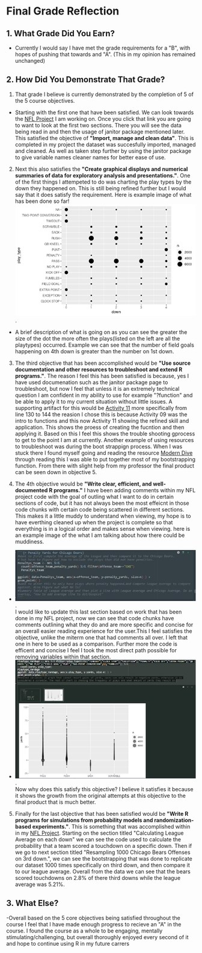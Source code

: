 # Final Grade Reflection
## 1. What Grade Did You Earn?
- Currently I would say I have met the grade requirements for a "B", with hopes of pushing that towards and "A". (This in my opinion has remained unchanged)
## 2. How Did You Demonstrate That Grade?
1. That grade I believe is currently demonstrated by the completion of 5 of the 5 course objectives.
  - Starting with the first one that have been satisfied. We can look towards the [NFL Project](https://github.com/JADunivan5/STA418_Project/blob/main/NFL_Project.md#reading-in-data) I am working on. Once you click that link you are going to want to look at the first two sections. There you will see the data being read in and then the usage of janitor package mentioned later. This satisfied the objective of **"Import, manage and clean data"**. This is completed in my project the dataset was succesfully imported, managed and cleaned. As well as taken step further by using the janitor package to give variable names cleaner names for better ease of use. 
 
2. Next this also satisfies the **"Create graphical displays and numerical summaries of data for exploratory analysis and presentations."**. One of the first things I attempeted to do was charting the play types by the down they happened on. This is still being refined further but I would say that it does satisfy the requirement. Here is example image of what has been done so far! ![alt text](MidtermImage.png "Title"). 
  - A brief description of what is going on as you can see the greater the size of the dot the more often the plays(listed on the left are all the playtypes) occurred. Example we can see that the number of field goals happening on 4th down is greater than the number on 1st down.

3. The third objective that has been accomplished would be  **"Use source documentation and other resources to troubleshoot and extend R programs."**. The reason I feel this has been satisfied is because, yes I have used documenation such as the janitor package page to troubleshoot, but now I feel that unless it is an extremely technical question I am confident in my ability to use for example "?function" and be able to apply it to my current situation without little issues. A supporting artifact for this would be [Activity 11](https://github.com/JADunivan5/activity11-simulation/blob/main/activity11-simulation.md#creating-function) more specifically from line 130 to 144 the reasion I chose this is because Activity 09 was the intro to functions and this now Activity 11 showing the refined skill and application. This shows the proess of creating the fucntion and then applying it. Based on this I feel this shows the trouble shooting gprocess to get to the point I am at currently. Another example of using resources to troubleshoot was during the boot strappign process. When I was stuck there I found myself going and reading the resource [Modern Dive](https://moderndive.com/7-sampling.html) through reading this I was able to put together most of my bootstrapping function. From there with slight help from my professor the final product can be seen down in objective 5.

4. The 4th objective would be **"Write clear, efficient, and well-documented R programs."** I have been adding comments within my NFL project code with the goal of outling what I want to do in certain sections of code, but it has not always been the most effeicnt in those code chunks with certain code being scattered in different sections. This makes it a little muddy to understand when viewing, my hope is to have everthing cleaned up when the project is complete so that everything is in a logical order and makes sense when viewing. here is an example image of the what I am talking about how there could be muddiness.
  - ![alt text](Chaos.png "title").  
I would like to update this last section based on work that has been done in my NFL project, now we can see that code chunks have comments outlining what they do and are more specific and concise for an overall easier reading experience for the user.This I feel satisfies the objective, unlike the miterm one that had comments all over. I left that one in here to be used as a comparison. Further more the code is efficent and concise I feel I took the most direct path possible for removing variables within that section.
  - ![alt text](Clean.png "title").  
Now why does this satisfy this objective? I believe it satisfies it because it shows the growth from the original attempts at this objective to the final product that is much better.

5. Finally for the last objective that has been satisfied would be **"Write R programs for simulations from probability models and randomization-based experiments."**. This is something that was accomplished within in my [NFL Project](https://github.com/JADunivan5/STA418_Project/blob/main/NFL_Project.md#calculating-league-average-on-each-down). Starting on the section titled "Calculating League Average on each down" we can see the code used to calculate the probability that a team scored a touchdown on a specific down. Then if we go to next section titled "Resampling 1000 Chicago Bears Offenses on 3rd down.", we can see the bootstrapping that was done to replicate our dataset 1000 times specifically on third down, and then compare it to our league average. Overall from the data we can see that the bears scored touchdowns on 2.8% of there third downs while the league average was 5.21%.  

## 3. What Else?
-Overall based on the 5 core objectives being satisfied throughout the course I feel that I have made enough progress to recieve an "A" in the course. I found the course as a whole to be engaging, mentally stimulating/challenging, but overall thoroughly enjoyed every second of it and hope to continue using R in my future carrers
